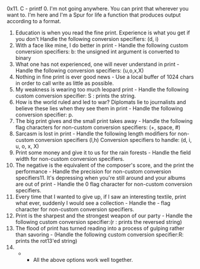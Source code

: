 0x11. C - printf
0. I'm not going anywhere. You can print that wherever you want to. I'm here and I'm a Spur for life
a function that produces output according to a format.
1. Education is when you read the fine print. Experience is what you get if you don't
Handle the following conversion specifiers: (d, i)
2. With a face like mine, I do better in print - Handle the following custom conversion specifiers:
b: the unsigned int argument is converted to binary
3. What one has not experienced, one will never understand in print - Handle the following conversion specifiers: (u,o,x,X)
4. Nothing in fine print is ever good news - Use a local buffer of 1024 chars in order to call write as little as possible.
5. My weakness is wearing too much leopard print - Handle the following custom conversion specifier: S : prints the string.
6. How is the world ruled and led to war? Diplomats lie to journalists and believe these lies when they see them in print - Handle the following conversion specifier: p.
7. The big print gives and the small print takes away - Handle the following flag characters for non-custom conversion specifiers: (+, space, #)
8. Sarcasm is lost in print - Handle the following length modifiers for non-custom conversion specifiers (l,h) Conversion specifiers to handle: (d, i, u, o, x, X)
9. Print some money and give it to us for the rain forests - Handle the field width for non-custom conversion specifiers.
10. The negative is the equivalent of the composer's score, and the print the performance - Handle the precision for non-custom conversion specifiers11. It's depressing when you're still around and your albums are out of print - Handle the 0 flag character for non-custom conversion specifiers.
12. Every time that I wanted to give up, if I saw an interesting textile, print what ever, suddenly I would see a collection - Handle the - flag character for non-custom conversion specifiers.
13. Print is the sharpest and the strongest weapon of our party - Handle the following custom conversion specifier:(r : prints the reversed string)
14. The flood of print has turned reading into a process of gulping rather than savoring - (Handle the following custom conversion specifier:R: prints the rot13'ed string)
15. * - All the above options work well together.
